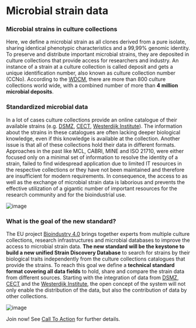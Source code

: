 # Microbial strain data

### Microbial strains in culture collections

Here, we define a microbial strain as all clones derived from a pure isolate, sharing
identical phenotypic characteristics and a 99,99% genomic
identity. To preserve and distribute important microbial strains, they are deposited in
culture collections that provide access for researchers and industry. An instance of a
strain at a culture collection is called deposit and gets a unique identification number,
also known as culture collection number (CCNo). According to the
[WDCM](https://ccinfo.wdcm.org/), there are more than 800 culture collections world wide,
with a combined number of more than **4 million microbial deposits**.

### Standardized microbial data
In a lot of cases culture collections provide an online catalogue of their available strains (e.g.
[DSMZ](https://www.dsmz.de/collection/catalogue/microorganisms/catalogue),
[CECT](https://www.uv.es/uvweb/spanish-type-culture-collection/en/cect/strains/culture-media-catalogue-/strains-search-engine-1285892802374.html),
[Westerdijk Institute](https://wi.knaw.nl/fungal_table)).
The information about the strains in these catalogues are often lacking deeper biological
knowledge, even if this knowledge is available at the collection. Another issue is that
all of these collections hold their data in different formats. Approaches in the past
like MCL, CABRI, MINE and ISO 21710, were either focused only on a minimal set of
information to resolve the identity of a strain, failed to find widespread application
due to limited IT resources in the respective collections or they have not been maintained
and therefore are insufficient for modern requirements. In consequence, the access to as
well as the exchange of microbial strain data is laborious and prevents the effective
utilization of a gigantic number of important resources for the research community and
for the bioindustrial use.

![image](stylesheets/standard.png)

### What is the goal of the new standard?
The EU project [Bioindustry 4.0](https://www.bioindustry4.eu/) brings together experts from multiple culture collections,
research infrastructures and microbial databases to improve the access to microbial strain
data.
**The new standard will be the keystone to build a new unified Strain Discovery Database**
to search for strains by their biological traits independently from the culture
collections catalogues that provide the strains. To reach this goal we define a
**technical standard format covering all data fields** to hold, share and compare the strain data from
different sources.
Starting with the integration of data from [DSMZ](https://dsmz.de),
[CECT](https://www.uv.es/uvweb/spanish-type-culture-collection/en/spanish-type-culture-collection/cect-a-reserve-microbial-diversity-1285872233521/Recurs.html?id=1286053036934)
and the [Westerdijk Institute](https://wi.knaw.nl/),
the open concept of the system will not only enable the distribution of the data, but
also the contribution of data by other collections.

![image](stylesheets/sdd.png)

Join now! See [Call To Action](call.md) for further details.
